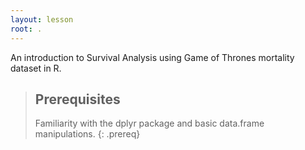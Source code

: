 ```yaml
---
layout: lesson
root: .
---
```


An introduction to Survival Analysis using Game of Thrones mortality dataset in R.

> ## Prerequisites
>
> Familiarity with the dplyr package and basic data.frame manipulations.
{: .prereq}
